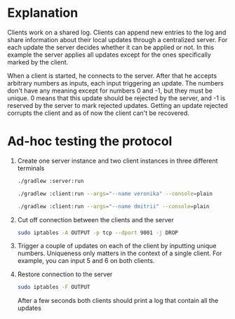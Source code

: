 # Explanation

Clients work on a shared log. Clients can append new entries to the log and share information
about their local updates through a centralized server. For each update the server decides whether 
it can be applied or not. In this example the server applies all updates 
except for the ones specifically marked by the client.

When a client is started, he connects to the server. After that he accepts arbitrary numbers 
as inputs, each input triggering an update. The numbers don't have any meaning except for numbers 0
and -1, but they must be unique. 0 means that this update should be rejected by the server, and -1
is reserved by the server to mark rejected updates. Getting an update rejected corrupts the client
and as of now the client can't be recovered.


# Ad-hoc testing the protocol

1. Create one server instance and two client instances in three different terminals

    ```bash
    ./gradlew :server:run
    ```
    ```bash
    ./gradlew :client:run --args="--name veronika" --console=plain
    ```
    ```bash
    ./gradlew :client:run --args="--name dmitrii" --console=plain
    ```

2. Cut off connection between the clients and the server

    ```bash
    sudo iptables -A OUTPUT -p tcp --dport 9001 -j DROP
    ```

3. Trigger a couple of updates on each of the client by inputting unique numbers. Uniqueness only
matters in the context of a single client. For example, you can input 5 and 6 on
both clients.

4. Restore connection to the server

    ```bash
    sudo iptables -F OUTPUT
    ```

    After a few seconds both clients should print a log that contain all the updates
